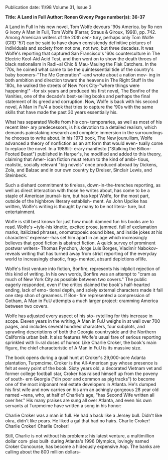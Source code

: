 Publication date: 11/98
Volume 31, Issue 3

**Title: A Land in Full**
**Author: Ronen Givony**
**Page number(s): 36-37**

A Land in Full
In his new novel, Tom Wolfe devours '90s America.
by Ro nen G ivony
A Man in Full, Tom Wolfe (Farrar, Straus & Giroux, 1998), pp. 742.
Among American writers of the 20th cen-
tury, perhaps only Tom Wolfe (GRD '57) can
be said to have drawn consistendy definitive
pictures of individuals and society from not
one, not two, but three decades. It was Wolfe's
reporting that captured San Francisco's '60s
counterculture in The Electric Kool-Aid Acid
Test, and then went on to show the death
throes of black nationalism in Radi~al Chic &
Mau-Mauing the Flak Catchers. In the '70s, he
coined what came to be the quintessential tide
of the country's baby boomers-"The Me
Generation" -and wrote about a nation mov-
ing in both ambition and direction toward the
heavens in The Right Stuff In the '80s, he
walked the streets of New York City-"where
things were happening!" -for six years and
produced his first novel, The Bonfire of the
Vanities, one of the decade's best-selling books
and perhaps the final statement of its greed
and corruption. Now, Wolfe is back with his
second novel, A Man in Fu/4 a book that tries
to capture the '90s with the same skills that
have made the past 30 years essentially his.

What has separated Wolfe from his con-
temporaries, as well as most of his recent liter-
ary predecessors, is his devotion to a detailed
realism, which demands painstaking research
and complete immersion in the surroundings
he chooses to write about. In his 1973 book,
The New jounullism, Wolfe advanced a theory
of nonfiction as an art form that would even-
tually come to replace the novel. In a 1989lit-
erary manifesto ("Stalking the Billion-Footed
Beast") published in Harper's, he modified
and added to this theory, claiming that Amer-
ican fiction must return to the kind of ambi-
tious, realistic, socially relevant "big novels"
once produced abroad by Dickens, Zola, and
Balzac and in our own country by Dreiser,
Sinclair Lewis, and Steinbeck.

Such a diehard commitment to tireless,
down-in-the-trenches reporting, as well as
direct interaction with those he writes about,
has come to be a staple of American journal-
ism, but has kept Wolfe, for the most part,
outside of the highbrow literary establish-
ment. As John Updike has written, Wolfe's
writing is thought by many to be not litera-
ture, but entertainment.

Wolfe is still best known for just how
much damned fun his books are to read.
Wolfe's
~tyle-his kinetic, excited prose,
jammed. full of exclamation marks, italicized
phrases, onomatopoeic sound bites, and
inside jokes at his characters' expense--has set
him apart in an age which increasingly
believes that good fiction is abstract fiction. A
quick survey of prominent postwar writers-
Thomas
Pynchon,
Jorge
Luis
Borges,
Vladimir Nabokov-reveals writing that has
turned away from strict reporting of the
everyday world to increasingly chaotic, frag-
mented, absurd depictions oflife.

Wolfe's first venture into fiction, Bonfire,
represents his inlplicit rejection of this kind of
writing. In his own words, Bonfire was an
attempt to "cram as much of New York City
as possible between two covers." The public
eagerly responded, even if the critics claimed
the book's half-hearted ending, lack of emo-
tional depth, and solely external characters
made it fall one step shon of greamess. If Bon-
fire represented a compression of Gotham, A
Man in FuU attempts a much larger project:
cramming America between two covers.

Wolfe has adjusted every aspect of his sto-
rytelling for this increase in scope. Eleven
years in the writing, A Man in FuU weighs in
at well over 700 pages, and includes several
hundred characters, four subplots, and
sprawling descriptions of both the Georgia
countryside and the Northern California
urban belt. It also features Wolfe's usual fare of
serious reporting sprinkled with li~ral doses
of humor. Like Charlie Croker, the book's
main figure, the chief characteristic of A Man
in FuU is its massive size.

The book opens during a quail hunt at
Croker's 29,000-acre Adanta plantation,
Turpmcime. Croker is the All-American guy
whose presence is felt at every point of the
book. Sixty years old, a decorated Vietnam vet
and former college football star, Croker has
raised himself up from the poveny of south-
ern Georgia ("din poor and common as pig
tracks") to become one of the most inlponant
real estate developers in Atlanta. He's dumped
his first wife and now carries on his arm an
achingly gorgeous 28 year old named ~rena,
who, at half of Charlie's age, "has Second
Wife written all over her." His many praises
are sung all over Atlanta, and even his own
servants at Turpmcime have written a song in
his honor:

Charlie Croker was a man in full.
He had a back like a Jersey bull.
Didn't like okra, didn't like pears.
He liked a gal that had no hairs.
Charlie Croker! Charlie Croker! Charlie
Croker!

Still, Charlie is not without his problems:
his latest venture, a multimillion dollar com·
plex built· during Atlanta's 1996 Olympics,
lovingly named Croker Concourse, has
become a hideously expensive Aop. The banks
are calling about the 800 million dollars-